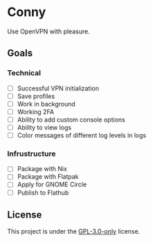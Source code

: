 # Conny

Use OpenVPN with pleasure.

## Goals

### Technical

- [ ] Successful VPN initialization
- [ ] Save profiles
- [ ] Work in background
- [ ] Working 2FA
- [ ] Ability to add custom console options
- [ ] Ability to view logs
- [ ] Color messages of different log levels in logs

### Infrustructure

- [ ] Package with Nix
- [ ] Package with Flatpak
- [ ] Apply for GNOME Circle
- [ ] Publish to Flathub

## License

This project is under the [GPL-3.0-only] license.

[GPL-3.0-only]: https://opensource.org/license/gpl-3-0
